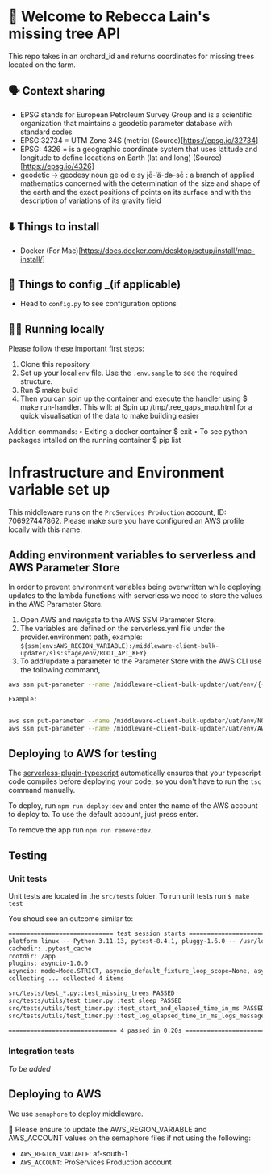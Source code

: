 # 🌳 Welcome to Rebecca Lain's missing tree API

This repo takes in an orchard_id and returns coordinates for missing trees located on the farm.

## 🗣️ Context sharing

- EPSG stands for European Petroleum Survey Group and is a scientific organization that maintains a geodetic parameter database with standard codes
- EPSG:32734 = UTM Zone 34S (metric) (Source)[https://epsg.io/32734]
- EPSG: 4326 = is a geographic coordinate system that uses latitude and longitude to define locations on Earth (lat and long) (Source)[https://epsg.io/4326]
- geodetic -> geodesy noun ge·​od·​e·​sy jē-ˈä-də-sē : a branch of applied mathematics concerned with the determination of the size and shape of the earth and the exact positions of points on its surface and with the description of variations of its gravity field

## ⬇️ Things to install

- Docker (For Mac)[https://docs.docker.com/desktop/setup/install/mac-install/]

## 🔢 Things to config _(if applicable)

- Head to `config.py` to see configuration options

## 👩‍💻 Running locally

Please follow these important first steps:

1. Clone this repository
2. Set up your local `env` file. Use the `.env.sample` to see the required structure.
3. Run $ make build
4. Then you can spin up the container and execute the handler using $ make run-handler. This will:
  a) Spin up /tmp/tree_gaps_map.html for a quick visualisation of the data to make building easier

Addition commands:
• Exiting a docker container $ exit
• To see python packages intalled on the running container $ pip list


# Infrastructure and Environment variable set up

This middleware runs on the `ProServices Production` account, ID: 706927447862. Please make sure you have configured an AWS profile locally with this name.

## Adding environment variables to serverless and AWS Parameter Store

In order to prevent environment variables being overwritten while deploying updates to the lambda functions with serverless we need to store the values in the AWS Parameter Store.

1. Open AWS and navigate to the AWS SSM Parameter Store.
2. The variables are defined on the serverless.yml file under the provider.environment path, example: `${ssm(env:AWS_REGION_VARIABLE):/middleware-client-bulk-updater/sls:stage/env/ROOT_API_KEY}`
3. To add/update a parameter to the Parameter Store with the AWS CLI use the following command,

```bash
aws ssm put-parameter --name /middleware-client-bulk-updater/uat/env/{{NAME OF VARIABLE}} --value staging --type {{TYPE}} --overwrite --profile ProServicesProduction --region af-south-1

Example:


aws ssm put-parameter --name /middleware-client-bulk-updater/uat/env/NODE_ENV --value uat --type String --overwrite --profile ProServicesProduction --region af-south-1
aws ssm put-parameter --name /middleware-client-bulk-updater/uat/env/AWS_REGION_VARIABLE --value af-south-1 --type String --overwrite --profile ProServicesProduction --region af-south-1


```

## Deploying to AWS for testing

The [serverless-plugin-typescript](https://www.serverless.com/plugins/serverless-plugin-typescript) automatically ensures that your typescript code compiles before deploying your code, so you don't have to run the `tsc` command manually.

To deploy, run `npm run deploy:dev` and enter the name of the AWS account to deploy to. To use the default account, just press enter.

To remove the app run `npm run remove:dev`.

## Testing

### Unit tests

Unit tests are located in the `src/tests` folder.
To run unit tests run `$ make test`

You shoud see an outcome similar to:

```bash
============================= test session starts ==============================
platform linux -- Python 3.11.13, pytest-8.4.1, pluggy-1.6.0 -- /usr/local/bin/python3.11
cachedir: .pytest_cache
rootdir: /app
plugins: asyncio-1.0.0
asyncio: mode=Mode.STRICT, asyncio_default_fixture_loop_scope=None, asyncio_default_test_loop_scope=function
collecting ... collected 4 items

src/tests/test_*.py::test_missing_trees PASSED                           [ 25%]
src/tests/utils/test_timer.py::test_sleep PASSED                         [ 50%]
src/tests/utils/test_timer.py::test_start_and_elapsed_time_in_ms PASSED  [ 75%]
src/tests/utils/test_timer.py::test_log_elapsed_time_in_ms_logs_message PASSED [100%]

============================== 4 passed in 0.20s ===============================
```

### Integration tests

_To be added_

## Deploying to AWS

We use `semaphore` to deploy middleware.

🚨 Please ensure to update the AWS_REGION_VARIABLE and AWS_ACCOUNT values on the semaphore files if not using the following:

- `AWS_REGION_VARIABLE`: af-south-1
- `AWS_ACCOUNT`: ProServices Production account
